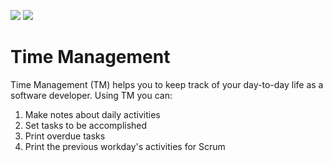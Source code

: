 ![](https://img.shields.io/badge/code%20style-PEP8-brightgreen.svg)
![](https://img.shields.io/badge/python-3.8-blue.svg)


# Time Management
Time Management (TM) helps you to keep track of your day-to-day life as a software developer. Using TM you can:

1. Make notes about daily activities
2. Set tasks to be accomplished
3. Print overdue tasks
4. Print the previous workday's activities for Scrum